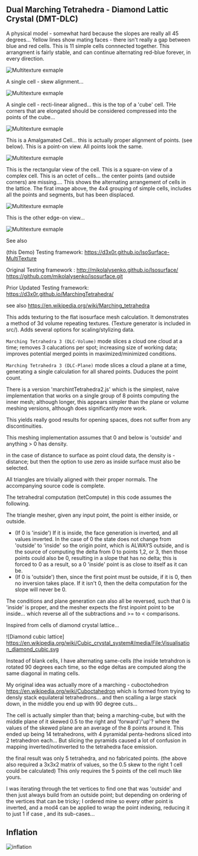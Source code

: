 ## Dual Marching Tetrahedra - Diamond Lattic Crystal  (DMT-DLC)


A physical model - somewhat hard because the slopes are really all 45 degrees...
Yellow lines show mating faces - there isn't really a gap between blue and red cells.
This is 11 simple cells connnected together.  This arrangment is fairly stable, and can
continue alternating red-blue forever, in every direction.

![Multitexture exmaple](sm20200506_094458.jpg )

A single cell - skew alignment...

![Multitexture exmaple](sm20200506_094548.jpg )


A single cell - recti-linear aligned... this is the top of a 'cube' cell.
THe corners that are elongated should be considered compressed into the points of the cube...

![Multitexture exmaple](sm20200506_094554.jpg )

This is a Amalgamated Cell... this is actually proper alignment of points. (see below).
This is a point-on view.  All points look the same.


![Multitexture exmaple](sm20200506_094702.jpg )


This is the rectangular view of the cell.  This is a square-on view of a complex cell.
This is an octet of cells... the center points (and outside corners) are missing.... 
This shows the alternating arrangement of cells in the lattice. The firat image above, the 4x4 grouping
of simple cells, includes all the points and segments, but has been displaced.  

![Multitexture exmaple](sm20200506_094730.jpg )

This is the other edge-on view...

![Multitexture exmaple](sm20200506_094749.jpg )


See also

(this Demo) Testing framework: https://d3x0r.github.io/IsoSurface-MultiTexture

Original Testing framework : http://mikolalysenko.github.io/Isosurface/  https://github.com/mikolalysenko/isosurface.git


Prior Updated Testing framework: https://d3x0r.github.io/MarchingTetrahedra/


see also https://en.wikipedia.org/wiki/Marching_tetrahedra


This adds texturing to the flat isosurface mesh calculation.  It demonstrates a method of 3d volume repeating textures.  (Texture generator is included in src/).
Adds several options for scaling/stylizing data.

`Marching Tetrahedra 3 (DLC-Volume)` mode slices a cloud one cloud at a time; removes 3 calucations per spot; increasing size of working data; improves potential merged points in maximized/minimized conditions.

`Marching Tetrahedra 3 (DLC-Plane)` mode slices a cloud a plane at a time, generating a single calculation for all shared points.  Duduces the point count.

There is a version 'marchintTetrahedra2.js' which is the simplest, naive implementation that works on a single group of 8 points computing the inner mesh; although longer, this appears simpler than the plane or volume meshing versions, although does significantly more work.

This yields really good results for opening spaces, does not suffer from any discontinuities.

This meshing implementation assumes that 0 and below is 'outside' and anything > 0 has density.

in the case of distance to surface as point cloud data, the density is -distance; but then the option to use zero as inside surface must also be selected.

All triangles are trivially aligned with their proper normals.  The accompanying source code is complete.

The tetrahedral computation (tetCompute) in this code assumes the following.

The triangle mesher, given any input point, the point is either inside, or outside.  
  - (If 0 is 'inside') If it is inside, the face generation is inverted, and all values inverted.  In the case of 0 the state does not change from 'outside' to 'inside' so the origin point, which is ALWAYS outside, and is the source of computing the delta from 0 to points 1,2, or 3, then those points could also be 0, resulting in a slope that has no delta; this is forced to 0 as a result, so a 0 'inside' point is as close to itself as it can be.
  - (If 0 is 'outside') then, since the first point must be outside, if it is 0, then no inversion takes place.  If it isn't 0, then the delta computation for the slope will never be 0.

The conditions and plane generation can also all be reversed, such that 0 is 'inside' is proper, and the mesher expects the first inpoint point to be inside... which reverse all of the subtractions and >= to < comparisons.

Inspired from cells of diamond crystal lattice...

![Diamond cubic lattice] https://en.wikipedia.org/wiki/Cubic_crystal_system#/media/File:Visualisation_diamond_cubic.svg

Instead of blank cells, I have alternating same-cells (the inside
tetrahdron is rotated 90 degrees each time, so the edge deltas are computed
along the same diagonal in mating cells.

My original idea was actually more of a marching - cuboctohedron
https://en.wikipedia.org/wiki/Cuboctahedron
which is formed from trying to densly stack equilateral tetrahedrons... and
then scalling a large stack down, in the middle you end up with 90 degree
cuts...

The cell is actually simpler than that; being a marching-cube, but with the
middle plane of it skewed  0.5 to the right and 'forward'/'up'?  where the
values of the skewed plane are an average of the 8 points around it.  This
ended up being 14 tetrahedrons, with 4 pyramidal penta-hedrons sliced into
2 tetrahedron each... But slicing the pyramids caused a lot of confusion in
mapping inverted/notinverted to the tetrahedra face emission.

the final result was only 5 tetrahedra, and no fabricated points.  (the
above also required a 3x3x2 matrix of values, so the 0.5 skew to the right
1 cell could be calculated)  This only requires the 5 points of the cell
much like yours.

I was iterating through the tet vertices to find one that was 'outside' and
then just always build from an outside point; but depending on ordering of
the vertices that can be tricky; I ordered mine so every other point is
inverted, and a mod4 can be applied to wrap the point indexing, reducing it
to just 1 if case , and its sub-cases...

## Inflation

![inflation](src/images/MarchingTet-Scaling.png )


